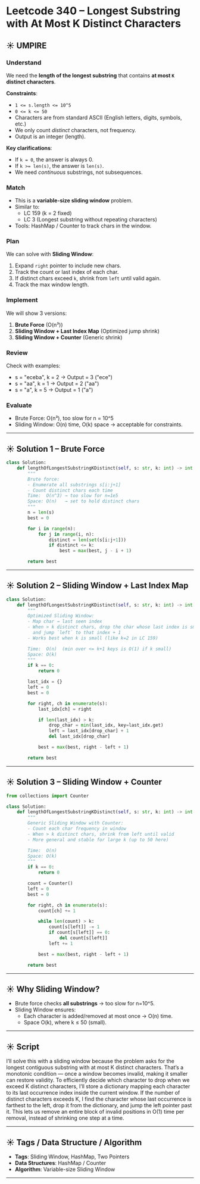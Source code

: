 # Leetcode 340 – Longest Substring with At Most K Distinct Characters

## ☀️ UMPIRE

### Understand
We need the **length of the longest substring** that contains **at most `K` distinct characters**.

**Constraints**:
- `1 <= s.length <= 10^5`
- `0 <= k <= 50`
- Characters are from standard ASCII (English letters, digits, symbols, etc.)
- We only count *distinct* characters, not frequency.
- Output is an integer (length).

**Key clarifications**:
- If `k = 0`, the answer is always 0.
- If `k >= len(s)`, the answer is `len(s)`.
- We need *continuous* substrings, not subsequences.

### Match
- This is a **variable-size sliding window** problem.
- Similar to:
  - LC 159 (k = 2 fixed)
  - LC 3 (Longest substring without repeating characters)
- Tools: HashMap / Counter to track chars in the window.

### Plan
We can solve with **Sliding Window**:
1. Expand `right` pointer to include new chars.
2. Track the count or last index of each char.
3. If distinct chars exceed `k`, shrink from `left` until valid again.
4. Track the max window length.

### Implement
We will show 3 versions:
1. **Brute Force** (O(n³))
2. **Sliding Window + Last Index Map** (Optimized jump shrink)
3. **Sliding Window + Counter** (Generic shrink)

### Review
Check with examples:
- s = "eceba", k = 2 → Output = 3 ("ece")
- s = "aa", k = 1 → Output = 2 ("aa")
- s = "a", k = 5 → Output = 1 ("a")

### Evaluate
- Brute Force: O(n³), too slow for n = 10^5
- Sliding Window: O(n) time, O(k) space → acceptable for constraints.

---

## ☀️ Solution 1 – Brute Force

```python
class Solution:
    def lengthOfLongestSubstringKDistinct(self, s: str, k: int) -> int:
        """
        Brute force:
        - Enumerate all substrings s[i:j+1]
        - Count distinct chars each time
        Time:  O(n^3) → too slow for n=1e5
        Space: O(n)   → set to hold distinct chars
        """
        n = len(s)
        best = 0

        for i in range(n):
            for j in range(i, n):
                distinct = len(set(s[i:j+1]))
                if distinct <= k:
                    best = max(best, j - i + 1)

        return best
```

---

## ☀️ Solution 2 – Sliding Window + Last Index Map

```python
class Solution:
    def lengthOfLongestSubstringKDistinct(self, s: str, k: int) -> int:
        """
        Optimized Sliding Window:
        - Map char → last seen index
        - When > k distinct chars, drop the char whose last index is smallest (farthest left)
          and jump `left` to that index + 1
        - Works best when k is small (like k=2 in LC 159)

        Time:  O(n)  (min over <= k+1 keys is O(1) if k small)
        Space: O(k)
        """
        if k == 0:
            return 0

        last_idx = {}
        left = 0
        best = 0

        for right, ch in enumerate(s):
            last_idx[ch] = right

            if len(last_idx) > k:
                drop_char = min(last_idx, key=last_idx.get)
                left = last_idx[drop_char] + 1
                del last_idx[drop_char]

            best = max(best, right - left + 1)

        return best
```

---

## ☀️ Solution 3 – Sliding Window + Counter

```python
from collections import Counter

class Solution:
    def lengthOfLongestSubstringKDistinct(self, s: str, k: int) -> int:
        """
        Generic Sliding Window with Counter:
        - Count each char frequency in window
        - When > k distinct chars, shrink from left until valid
        - More general and stable for large k (up to 50 here)

        Time:  O(n)
        Space: O(k)
        """
        if k == 0:
            return 0

        count = Counter()
        left = 0
        best = 0

        for right, ch in enumerate(s):
            count[ch] += 1

            while len(count) > k:
                count[s[left]] -= 1
                if count[s[left]] == 0:
                    del count[s[left]]
                left += 1

            best = max(best, right - left + 1)

        return best
```

---

## ☀️ Why Sliding Window?
- Brute force checks **all substrings** → too slow for n=10^5.
- Sliding Window ensures:
  - Each character is added/removed at most once → O(n) time.
  - Space O(k), where k ≤ 50 (small).

---

## ☀️ Script
I’ll solve this with a sliding window because the problem asks for the longest contiguous substring with at most K distinct characters. That’s a monotonic condition — once a window becomes invalid, making it smaller can restore validity.
To efficiently decide which character to drop when we exceed K distinct characters, I’ll store a dictionary mapping each character to its last occurrence index inside the current window. If the number of distinct characters exceeds K, I find the character whose last occurrence is farthest to the left, drop it from the dictionary, and jump the left pointer past it. This lets us remove an entire block of invalid positions in O(1) time per removal, instead of shrinking one step at a time.

---

## ☀️ Tags / Data Structure / Algorithm
- **Tags**: Sliding Window, HashMap, Two Pointers
- **Data Structures**: HashMap / Counter
- **Algorithm**: Variable-size Sliding Window

---
